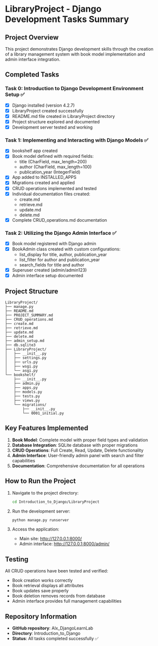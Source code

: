 # LibraryProject - Django Development Tasks Summary

## Project Overview
This project demonstrates Django development skills through the creation of a library management system with book model implementation and admin interface integration.

## Completed Tasks

### Task 0: Introduction to Django Development Environment Setup ✅
- [x] Django installed (version 4.2.7)
- [x] LibraryProject created successfully
- [x] README.md file created in LibraryProject directory
- [x] Project structure explored and documented
- [x] Development server tested and working

### Task 1: Implementing and Interacting with Django Models ✅
- [x] bookshelf app created
- [x] Book model defined with required fields:
  - title (CharField, max_length=200)
  - author (CharField, max_length=100)
  - publication_year (IntegerField)
- [x] App added to INSTALLED_APPS
- [x] Migrations created and applied
- [x] CRUD operations implemented and tested
- [x] Individual documentation files created:
  - create.md
  - retrieve.md
  - update.md
  - delete.md
- [x] Complete CRUD_operations.md documentation

### Task 2: Utilizing the Django Admin Interface ✅
- [x] Book model registered with Django admin
- [x] BookAdmin class created with custom configurations:
  - list_display for title, author, publication_year
  - list_filter for author and publication_year
  - search_fields for title and author
- [x] Superuser created (admin/admin123)
- [x] Admin interface setup documented

## Project Structure
```
LibraryProject/
├── manage.py
├── README.md
├── PROJECT_SUMMARY.md
├── CRUD_operations.md
├── create.md
├── retrieve.md
├── update.md
├── delete.md
├── admin_setup.md
├── db.sqlite3
├── LibraryProject/
│   ├── __init__.py
│   ├── settings.py
│   ├── urls.py
│   ├── wsgi.py
│   └── asgi.py
└── bookshelf/
    ├── __init__.py
    ├── admin.py
    ├── apps.py
    ├── models.py
    ├── tests.py
    ├── views.py
    └── migrations/
        ├── __init__.py
        └── 0001_initial.py
```

## Key Features Implemented

1. **Book Model**: Complete model with proper field types and validation
2. **Database Integration**: SQLite database with proper migrations
3. **CRUD Operations**: Full Create, Read, Update, Delete functionality
4. **Admin Interface**: User-friendly admin panel with search and filter capabilities
5. **Documentation**: Comprehensive documentation for all operations

## How to Run the Project

1. Navigate to the project directory:
   ```bash
   cd Introduction_to_Django/LibraryProject
   ```

2. Run the development server:
   ```bash
   python manage.py runserver
   ```

3. Access the application:
   - Main site: http://127.0.0.1:8000/
   - Admin interface: http://127.0.0.1:8000/admin/

## Testing

All CRUD operations have been tested and verified:
- Book creation works correctly
- Book retrieval displays all attributes
- Book updates save properly
- Book deletion removes records from database
- Admin interface provides full management capabilities

## Repository Information
- **GitHub repository**: Alx_DjangoLearnLab
- **Directory**: Introduction_to_Django
- **Status**: All tasks completed successfully ✅
